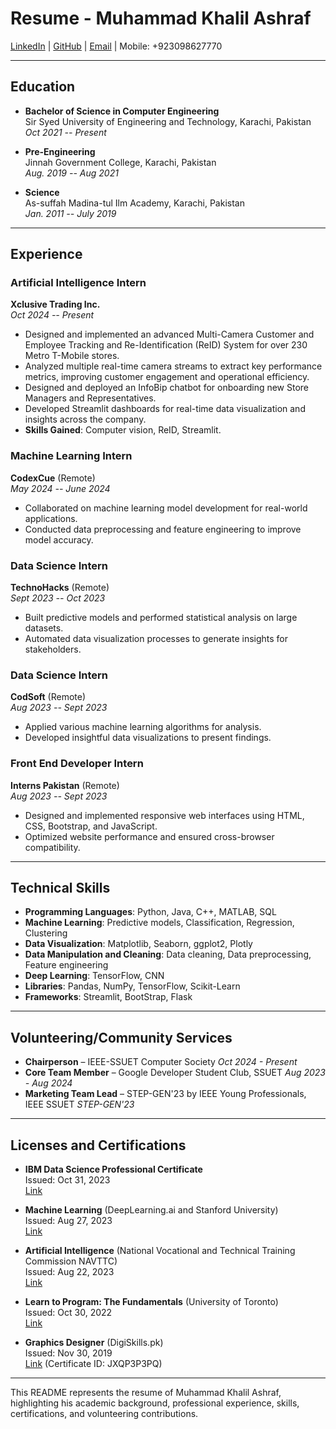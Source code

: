 # Resume - Muhammad Khalil Ashraf

[LinkedIn](https://www.linkedin.com/in/muhammad-khalil-ashraf-95061a270/) | [GitHub](https://github.com/khalilashraf28) | [Email](mailto:khalilashraf28@gmail.com) | Mobile: +923098627770

---

## Education

- **Bachelor of Science in Computer Engineering**  
  Sir Syed University of Engineering and Technology, Karachi, Pakistan  
  _Oct 2021 -- Present_

- **Pre-Engineering**  
  Jinnah Government College, Karachi, Pakistan  
  _Aug. 2019 -- Aug 2021_

- **Science**  
  As-suffah Madina-tul Ilm Academy, Karachi, Pakistan  
  _Jan. 2011 -- July 2019_

---

## Experience

### Artificial Intelligence Intern  
**Xclusive Trading Inc.**  
_Oct 2024 -- Present_

- Designed and implemented an advanced Multi-Camera Customer and Employee Tracking and Re-Identification (ReID) System for over 230 Metro T-Mobile stores.
- Analyzed multiple real-time camera streams to extract key performance metrics, improving customer engagement and operational efficiency.
- Designed and deployed an InfoBip chatbot for onboarding new Store Managers and Representatives.
- Developed Streamlit dashboards for real-time data visualization and insights across the company.
- **Skills Gained**: Computer vision, ReID, Streamlit.

### Machine Learning Intern  
**CodexCue** (Remote)  
_May 2024 -- June 2024_

- Collaborated on machine learning model development for real-world applications.
- Conducted data preprocessing and feature engineering to improve model accuracy.

### Data Science Intern  
**TechnoHacks** (Remote)  
_Sept 2023 -- Oct 2023_

- Built predictive models and performed statistical analysis on large datasets.
- Automated data visualization processes to generate insights for stakeholders.

### Data Science Intern  
**CodSoft** (Remote)  
_Aug 2023 -- Sept 2023_

- Applied various machine learning algorithms for analysis.
- Developed insightful data visualizations to present findings.

### Front End Developer Intern  
**Interns Pakistan** (Remote)  
_Aug 2023 -- Sept 2023_

- Designed and implemented responsive web interfaces using HTML, CSS, Bootstrap, and JavaScript.
- Optimized website performance and ensured cross-browser compatibility.

---

## Technical Skills

- **Programming Languages**: Python, Java, C++, MATLAB, SQL
- **Machine Learning**: Predictive models, Classification, Regression, Clustering
- **Data Visualization**: Matplotlib, Seaborn, ggplot2, Plotly
- **Data Manipulation and Cleaning**: Data cleaning, Data preprocessing, Feature engineering
- **Deep Learning**: TensorFlow, CNN
- **Libraries**: Pandas, NumPy, TensorFlow, Scikit-Learn
- **Frameworks**: Streamlit, BootStrap, Flask

---

## Volunteering/Community Services

- **Chairperson** – IEEE-SSUET Computer Society _Oct 2024 - Present_
- **Core Team Member** – Google Developer Student Club, SSUET _Aug 2023 - Aug 2024_
- **Marketing Team Lead** – STEP-GEN'23 by IEEE Young Professionals, IEEE SSUET _STEP-GEN'23_

---

## Licenses and Certifications

- **IBM Data Science Professional Certificate**  
  Issued: Oct 31, 2023  
  [Link](https://www.coursera.org/account/accomplishments/professional-cert/2MLAPSSJ96LS)

- **Machine Learning** (DeepLearning.ai and Stanford University)  
  Issued: Aug 27, 2023  
  [Link](https://www.coursera.org/account/accomplishments/specialization/9778UDG7CZS5)

- **Artificial Intelligence** (National Vocational and Technical Training Commission NAVTTC)  
  Issued: Aug 22, 2023  
  [Link](https://drive.google.com/file/d/1FSup__JP3Q3Ow9rN3iB2EWKxxT1_M6Dh/view?pli=1)

- **Learn to Program: The Fundamentals** (University of Toronto)  
  Issued: Oct 30, 2022  
  [Link](https://www.coursera.org/account/accomplishments/verify/8Q99GCQVDV9Z)

- **Graphics Designer** (DigiSkills.pk)  
  Issued: Nov 30, 2019  
  [Link](https://digiskills.pk/verify/) (Certificate ID: JXQP3P3PQ)

---

This README represents the resume of Muhammad Khalil Ashraf, highlighting his academic background, professional experience, skills, certifications, and volunteering contributions.
